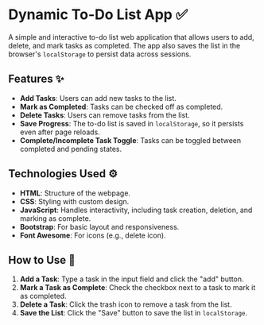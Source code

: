 # Dynamic To-Do List App ✅

A simple and interactive to-do list web application that allows users to add, delete, and mark tasks as completed. The app also saves the list in the browser's `localStorage` to persist data across sessions.

## Features ✨

- **Add Tasks**: Users can add new tasks to the list.
- **Mark as Completed**: Tasks can be checked off as completed.
- **Delete Tasks**: Users can remove tasks from the list.
- **Save Progress**: The to-do list is saved in `localStorage`, so it persists even after page reloads.
- **Complete/Incomplete Task Toggle**: Tasks can be toggled between completed and pending states.

## Technologies Used ⚙️

- **HTML**: Structure of the webpage.
- **CSS**: Styling with custom design.
- **JavaScript**: Handles interactivity, including task creation, deletion, and marking as complete.
- **Bootstrap**: For basic layout and responsiveness.
- **Font Awesome**: For icons (e.g., delete icon).

## How to Use 🚀

1. **Add a Task**: Type a task in the input field and click the "add" button.
2. **Mark a Task as Complete**: Check the checkbox next to a task to mark it as completed.
3. **Delete a Task**: Click the trash icon to remove a task from the list.
4. **Save the List**: Click the "Save" button to save the list in `localStorage`.

